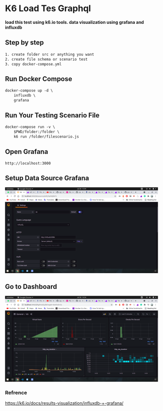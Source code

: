# K6 Load Tes Graphql

#### load this test using k6.io tools. data visualization using grafana and influxdb



## Step by step
```
1. create folder src or anything you want
2. create file schema or scenario test
3. copy docker-compose.yml
```
## Run Docker Compose
```
docker-compose up -d \
    influxdb \
    grafana
```
## Run Your Testing Scenario File
```
docker-compose run -v \
    $PWD/folder:/folder \
    k6 run /folder/filescenario.js
```

## Open Grafana
```
http://localhost:3000
```
## Setup Data Source Grafana
![config](/images/config.png)

## Go to Dashboard
![Grafana](/images/grafana.png)


### Refrence
https://k6.io/docs/results-visualization/influxdb-+-grafana/